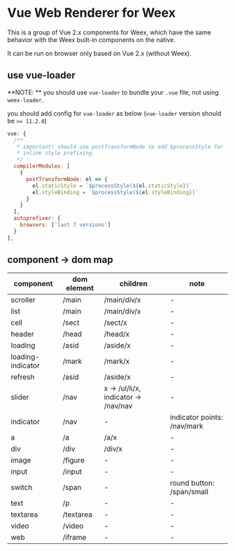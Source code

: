 # Vue Web Renderer for Weex

This is a group of Vue 2.x components for Weex, which have the same behavior with the Weex built-in components on the native.

It can be run on browser only based on Vue 2.x (without Weex).

## use vue-loader

**NOTE: ** you should use `vue-loader` to bundle your `.vue` file, not using `weex-loader`.

you should add config for `vue-loader` as below (`vue-loader` version should be `>= 11.2.0`)

```javascript
vue: {
  /**
   * important! should use postTransformNode to add $processStyle for
   * inline style prefixing.
   */
  compilerModules: [
    {
      postTransformNode: el => {
        el.staticStyle = `$processStyle(${el.staticStyle})`
        el.styleBinding = `$processStyle(${el.styleBinding})`
      }
    }
  ],
  autoprefixer: {
    browsers: ['last 7 versions']
  }
},
```

## component -> dom map

| component | dom element | children | note |
| --- | --- | ---- | --- |
| scroller | /main | /main/div/x | - |
| list | /main | /main/div/x | - |
| cell | /sect | /sect/x | - |
| header | /head | /head/x | - |
| loading | /asid | /aside/x | - |
| loading-indicator | /mark | /mark/x | - |
| refresh | /asid | /aside/x | - |
| slider | /nav | x -> /ul/li/x, indicator -> /nav/nav | - |
| indicator | /nav | - | indicator points: /nav/mark |
| a | /a | /a/x | - |
| div | /div | /div/x | - |
| image | /figure | - | - |
| input | /input | - | - |
| switch | /span | - | round button: /span/small |
| text | /p | - | - |
| textarea | /textarea | - | - |
| video | /video | - | - |
| web | /iframe | - | - |
